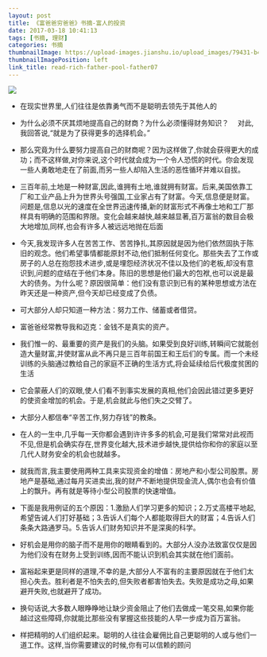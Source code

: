 ```yaml
---
layout: post
title: 《富爸爸穷爸爸》书摘-富人的投资　
date: 2017-03-18 10:41:13
tags: [书摘, 理财]
categories: 书摘
thumbnailImage: https://upload-images.jianshu.io/upload_images/79431-b4657d17df30a00f.jpg?imageMogr2/auto-orient/strip%7CimageView2/2/w/512/format/webp
thumbnailImagePosition: left
link_title: read-rich-father-pool-father07
---
```

<!-- toc -->
<!-- more -->
![](https://upload-images.jianshu.io/upload_images/79431-b4657d17df30a00f.jpg?imageMogr2/auto-orient/strip%7CimageView2/2/w/512/format/webp)

- 在现实世界里,人们往往是依靠勇气而不是聪明去领先于其他人的

- 为什么必须不厌其烦地提高自己的财商？为什么必须懂得财务知识？
　对此,我回答说,“就是为了获得更多的选择机会。”

- 那么究竟为什么要努力提高自己的财商呢？因为这样做了,你就会获得更大的成功；而不这样做,对你来说,这个时代就会成为一个令人恐慌的时代。你会发现一些人勇敢地走在了前面,而另一些人却陷入生活的恶性循环并难以自拔。

- 三百年前,土地是一种财富,因此,谁拥有土地,谁就拥有财富。后来,美国依靠工厂和工业产品上升为世界头号强国,工业家占有了财富。今天,信息便是财富。问题是,信息以光的速度在全世界迅速传播,新的财富形式不再像土地和工厂那样具有明确的范围和界限。变化会越来越快,越来越显著,百万富翁的数目会极大地增加,同样,也会有许多人被远远地抛在后面

- 今天,我发现许多人在苦苦工作、苦苦挣扎,其原因就是因为他们依然固执于陈旧的观念。他们希望事情都能原封不动,他们抵制任何变化。那些失去了工作或房子的人总在抱怨技术进步,或是埋怨经济状况不佳以及他们的老板,却没有意识到,问题的症结在于他们本身。陈旧的思想是他们最大的包袱,也可以说是最大的债务。为什么呢？原因很简单：他们没有意识到已有的某种思想或方法在昨天还是一种资产,但今天却已经变成了负债。 

- 可大部分人却只知道一种方法：努力工作、储蓄或者借贷。

- 富爸爸经常教导我和迈克：金钱不是真实的资产。

- 我们惟一的、最重要的资产是我们的头脑。如果受到良好训练,转瞬间它就能创造大量财富,并使财富从此不再只是三百年前国王和王后们的专属。而一个未经训练的头脑通过教给自己的家庭不正确的生活方式,将会延续给后代极度贫困的生活

- 它会蒙蔽人们的双眼,使人们看不到事实发展的真相,他们会因此错过更多更好的使资金增加的机会。于是,机会就此与他们失之交臂了。

- 大部分人都信奉“辛苦工作,努力存钱”的教条。

- 在人的一生中,几乎每一天你都会遇到许许多多的机会,可是我们常常对此视而不见,但是机会确实存在,世界变化越大,技术进步越快,提供给你和你的家庭以至几代人财务安全的机会也就越多。

- 就我而言,我主要使用两种工具来实现资金的增值：房地产和小型公司股票。房地产是基础,通过每月买进卖出,我的财产不断地提供现金流人,偶尔也会有价值上的飘升。再有就是等待小型公司股票的快速增值。

- 下面是我用例证的五个原因：1.激励人们学习更多的知识；2.万丈高楼平地起,希望告诫人们打好基础；3.告诉人们每个人都能取得巨大的财富；4.告诉人们条条大路通罗马。5.告诉人们财务知识并不是深奥的科学。

- 好机会是用你的脑子而不是用你的眼睛看到的。大部分人没办法致富仅仅是因为他们没有在财务上受到训练,因而不能认识到机会其实就在他们面前。

- 富裕起来更是同样的道理,不幸的是,大部分人不富有的主要原因就在于他们太担心失去。胜利者是不怕失去的,但失败者都害怕失去。失败是成功之母,如果避开失败,也就避开了成功。

- 换句话说,大多数人眼睁睁地让缺少资金阻止了他们去做成一笔交易,如果你能越过这些障碍,你就能比那些没有掌握这些技能的人早一步成为百万富翁。

- 样把精明的人们组织起来。聪明的人往往会雇佣比自己更聪明的人或与他们一道工作。这样,当你需要建议的时候,你有可以信赖的顾问